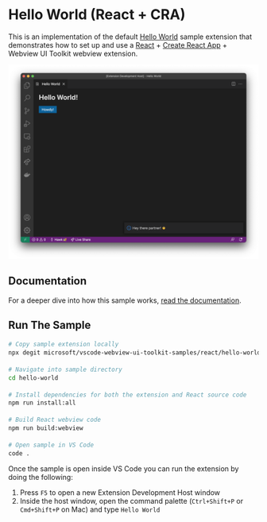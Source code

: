 # Hello World (React + CRA)

This is an implementation of the default [Hello World](../default/hello-world) sample extension that demonstrates how to set up and use a [React](https://reactjs.org/) + [Create React App](https://create-react-app.dev/) + Webview UI Toolkit webview extension.

![A screenshot of the sample extension.](./assets/helloworld-screenshot.png)

## Documentation

For a deeper dive into how this sample works, [read the documentation](./docs/react-toolkit-guide).

## Run The Sample

```bash
# Copy sample extension locally
npx degit microsoft/vscode-webview-ui-toolkit-samples/react/hello-world-cra hello-world

# Navigate into sample directory
cd hello-world

# Install dependencies for both the extension and React source code
npm run install:all

# Build React webview code
npm run build:webview

# Open sample in VS Code
code .
```

Once the sample is open inside VS Code you can run the extension by doing the following:

1. Press `F5` to open a new Extension Development Host window
2. Inside the host window, open the command palette (`Ctrl+Shift+P` or `Cmd+Shift+P` on Mac) and type `Hello World`
